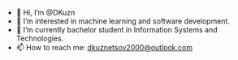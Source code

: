 - 👋 Hi, I’m @DKuzn
- 👀 I’m interested in machine learning and software development.
- 🌱 I’m currently bachelor student in Information Systems and Technologies.
- 📫 How to reach me: dkuznetsov2000@outlook.com

<!---
DKuzn/DKuzn is a ✨ special ✨ repository because its `README.md` (this file) appears on your GitHub profile.
You can click the Preview link to take a look at your changes.
--->
